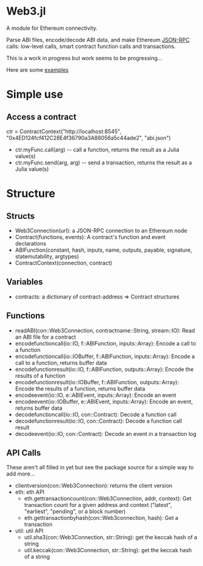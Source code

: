 # Web3.jl

A module for Ethereum connectivity.

Parse ABI files, encode/decode ABI data, and make Ethereum [JSON-RPC](https://github.com/ethereum/wiki/wiki/JSON-RPC) calls: low-level calls, smart contract function calls and transactions.

This is a work in progress but work seems to be progressing...

Here are some [examples](example/julia/dumpContract.jl)

# Simple use

## Access a contract

ctr = ContractContext("http://localhost:8545", "0x4ED124fcf412C28E4f36790a3A88056a5c44ade2", "abi.json")

* ctr.myFunc.call(arg) -- call a function, returns the result as a Julia value(s)
* ctr.myFunc.send(arg, arg) -- send a transaction, returns the result as a Julia value(s)

# Structure

## Structs

* Web3Connection(url): a JSON-RPC connection to an Ethereum node
* Contract(functions, events): A contract's function and event declarations
* ABIFunction(constant, hash, inputs, name, outputs, payable, signature, statemutability, argtypes)
* ContractContext(connection, contract)

## Variables

* contracts: a dictionary of contract-address => Contract structures

## Functions

* readABI(con::Web3Connection, contractname::String, stream::IO): Read an ABI file for a contract
* encodefunctioncall(io::IO, f::ABIFunction, inputs::Array): Encode a call to a function
* encodefunctioncall(io::IOBuffer, f::ABIFunction, inputs::Array): Encode a call to a function, returns buffer data
* encodefunctionresult(io::IO, f::ABIFunction, outputs::Array): Encode the results of a function
* encodefunctionresult(io::IOBuffer, f::ABIFunction, outputs::Array): Encode the results of a function, returns buffer data
* encodeevent(io::IO, e::ABIEvent, inputs::Array): Encode an event
* encodeevent(io::IOBuffer, e::ABIEvent, inputs::Array): Encode an event, returns buffer data
* decodefunctioncall(io::IO, con::Contract): Decode a function call
* decodefunctionresult(io::IO, con::Contract): Decode a function call result
* decodeevent(io::IO, con::Contract): Decode an event in a transaction log

## API Calls

These aren't all filled in yet but see the package source for a simple way to add more...

* clientversion(con::Web3Connection): returns the client version
* eth: eth API
  * eth.gettransactioncount(con::Web3Connection, addr, context): Get transaction count for a given address and context ("latest", "earliest", "pending", or a block number)
  * eth.gettransactionbyhash(con::Web3connection, hash): Get a transaction
* util: util API
  * util.sha3(con::Web3Connection, str::String): get the keccak hash of a string
  * util.keccak(con::Web3Connection, str::String): get the keccak hash of a string
